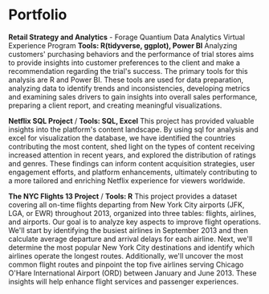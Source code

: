 # Portfolio
**Retail Strategy and Analytics** - Forage Quantium Data Analytics Virtual Experience Program 
**Tools: R(tidyverse, ggplot), Power BI**
Analyzing customers' purchasing behaviors and the performance of trial stores aims to provide insights into customer preferences to the client and make a recommendation regarding the trial's success. The primary tools for this analysis are R and Power BI. These tools are used for data preparation, analyzing data to identify trends and inconsistencies, developing metrics and examining sales drivers to gain insights into overall sales performance, preparing a client report, and creating meaningful visualizations.
           
**Netflix SQL Project** / 
**Tools: SQL, Excel** 
This project has provided valuable insights into the platform's content landscape. By using sql for analysis and excel for visualization the database, we have identified the countries contributing the most content, shed light on the types of content receiving increased attention in recent years, and explored the distribution of ratings and genres. These findings can inform content acquisition strategies, user engagement efforts, and platform enhancements, ultimately contributing to a more tailored and enriching Netflix experience for viewers worldwide.

**The NYC Flights 13 Project** / 
**Tools: R** 
This project provides a dataset covering all on-time flights departing from New York City airports (JFK, LGA, or EWR) throughout 2013, organized into three tables: flights, airlines, and airports. Our goal is to analyze key aspects to improve flight operations. We'll start by identifying the busiest airlines in September 2013 and then calculate average departure and arrival delays for each airline. Next, we'll determine the most popular New York City destinations and identify which airlines operate the longest routes. Additionally, we'll uncover the most common flight routes and pinpoint the top five airlines serving Chicago O'Hare International Airport (ORD) between January and June 2013. These insights will help enhance flight services and passenger experiences.
